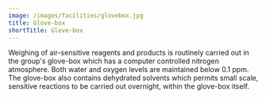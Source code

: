```yaml
---
image: /images/facilities/glovebox.jpg
title: Glove-box
shortTitle: Glove-box
---
```



Weighing of air-sensitive reagents and products is routinely carried out in the group's glove-box which has a computer controlled nitrogen atmosphere. Both water and oxygen levels are maintained below 0.1 ppm. The glove-box also contains dehydrated solvents which permits small scale, sensitive reactions to be carried out overnight, within the glove-box itself. 
